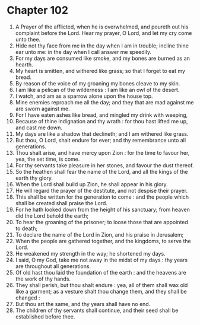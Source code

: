 # Chapter 102

1. A Prayer of the afflicted, when he is overwhelmed, and poureth out his complaint before the Lord. Hear my prayer, O Lord, and let my cry come unto thee.
2. Hide not thy face from me in the day when I am in trouble; incline thine ear unto me: in the day when I call answer me speedily.
3. For my days are consumed like smoke, and my bones are burned as an hearth.
4. My heart is smitten, and withered like grass; so that I forget to eat my bread.
5. By reason of the voice of my groaning my bones cleave to my skin.
6. I am like a pelican of the wilderness : I am like an owl of the desert.
7. I watch, and am as a sparrow alone upon the house top.
8. Mine enemies reproach me all the day; and they that are mad against me are sworn against me.
9. For I have eaten ashes like bread, and mingled my drink with weeping,
10. Because of thine indignation and thy wrath : for thou hast lifted me up, and cast me down.
11. My days are like a shadow that declineth; and I am withered like grass.
12. But thou, O Lord, shalt endure for ever; and thy remembrance unto all generations.
13. Thou shalt arise, and have mercy upon Zion : for the time to favour her, yea, the set time, is come.
14. For thy servants take pleasure in her stones, and favour the dust thereof.
15. So the heathen shall fear the name of the Lord, and all the kings of the earth thy glory.
16. When the Lord shall build up Zion, he shall appear in his glory.
17. He will regard the prayer of the destitute, and not despise their prayer.
18. This shall be written for the generation to come : and the people which shall be created shall praise the Lord.
19. For he hath looked down from the height of his sanctuary; from heaven did the Lord behold the earth;
20. To hear the groaning of the prisoner; to loose those that are appointed to death;
21. To declare the name of the Lord in Zion, and his praise in Jerusalem;
22. When the people are gathered together, and the kingdoms, to serve the Lord.
23. He weakened my strength in the way; he shortened my days.
24. I said, O my God, take me not away in the midst of my days : thy years are throughout all generations.
25. Of old hast thou laid the foundation of the earth : and the heavens are the work of thy hands.
26. They shall perish, but thou shalt endure : yea, all of them shall wax old like a garment; as a vesture shalt thou change them, and they shall be changed :
27. But thou art the same, and thy years shall have no end.
28. The children of thy servants shall continue, and their seed shall be established before thee.

